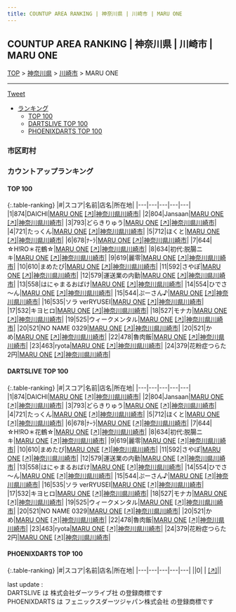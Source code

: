 ```yaml
---
title: COUNTUP AREA RANKING | 神奈川県 | 川崎市 | MARU ONE
---
```

## COUNTUP AREA RANKING | 神奈川県 | 川崎市 | MARU ONE

[TOP](/darts/rank/) > [神奈川県](/darts/rank/神奈川県/) > [川崎市](/darts/rank/神奈川県/川崎市/) > MARU ONE

___

<a href="https://twitter.com/share?ref_src=twsrc%5Etfw" data-text="COUNTUP AREA RANKING | 神奈川県川崎市MARU ONE" class="twitter-share-button" data-hashtags="DARTSLIVE,PHOENIXDARTS,darts,ダーツ" data-show-count="false">Tweet</a>

* [ランキング](#カウントアップランキング)
    * [TOP 100](#top-100)
    * [DARTSLIVE TOP 100](#dartslive-top-100)
    * [PHOENIXDARTS TOP 100](#phoenixdarts-top-100)

### 市区町村

<ul>

</ul>

### カウントアップランキング

#### TOP 100



{:.table-ranking}
|#|スコア|名前|店名|所在地|
|---|---|---|---|---|
|1|874|<span class="rank-name-dl">DAICHI</span>|<a href="/darts/rank/shops/0387392111174abbfec1ae84bb28bd87.html">MARU ONE</a> <a href="https://search.dartslive.com/jp/shop/0387392111174abbfec1ae84bb28bd87">[↗]</a>|<a href="/darts/rank/神奈川県/川崎市">神奈川県川崎市</a>|
|2|804|<span class="rank-name-dl">Jansaan</span>|<a href="/darts/rank/shops/0387392111174abbfec1ae84bb28bd87.html">MARU ONE</a> <a href="https://search.dartslive.com/jp/shop/0387392111174abbfec1ae84bb28bd87">[↗]</a>|<a href="/darts/rank/神奈川県/川崎市">神奈川県川崎市</a>|
|3|793|<span class="rank-name-dl">どらきりゅう</span>|<a href="/darts/rank/shops/0387392111174abbfec1ae84bb28bd87.html">MARU ONE</a> <a href="https://search.dartslive.com/jp/shop/0387392111174abbfec1ae84bb28bd87">[↗]</a>|<a href="/darts/rank/神奈川県/川崎市">神奈川県川崎市</a>|
|4|721|<span class="rank-name-dl">たっくん</span>|<a href="/darts/rank/shops/0387392111174abbfec1ae84bb28bd87.html">MARU ONE</a> <a href="https://search.dartslive.com/jp/shop/0387392111174abbfec1ae84bb28bd87">[↗]</a>|<a href="/darts/rank/神奈川県/川崎市">神奈川県川崎市</a>|
|5|712|<span class="rank-name-dl">ほくと</span>|<a href="/darts/rank/shops/0387392111174abbfec1ae84bb28bd87.html">MARU ONE</a> <a href="https://search.dartslive.com/jp/shop/0387392111174abbfec1ae84bb28bd87">[↗]</a>|<a href="/darts/rank/神奈川県/川崎市">神奈川県川崎市</a>|
|6|678|<span class="rank-name-dl">ﾅｰﾗ</span>|<a href="/darts/rank/shops/0387392111174abbfec1ae84bb28bd87.html">MARU ONE</a> <a href="https://search.dartslive.com/jp/shop/0387392111174abbfec1ae84bb28bd87">[↗]</a>|<a href="/darts/rank/神奈川県/川崎市">神奈川県川崎市</a>|
|7|644|<span class="rank-name-dl">☆H!RO＊花鶴☆</span>|<a href="/darts/rank/shops/0387392111174abbfec1ae84bb28bd87.html">MARU ONE</a> <a href="https://search.dartslive.com/jp/shop/0387392111174abbfec1ae84bb28bd87">[↗]</a>|<a href="/darts/rank/神奈川県/川崎市">神奈川県川崎市</a>|
|8|634|<span class="rank-name-dl">初代:脱腸ニキ</span>|<a href="/darts/rank/shops/0387392111174abbfec1ae84bb28bd87.html">MARU ONE</a> <a href="https://search.dartslive.com/jp/shop/0387392111174abbfec1ae84bb28bd87">[↗]</a>|<a href="/darts/rank/神奈川県/川崎市">神奈川県川崎市</a>|
|9|619|<span class="rank-name-dl">麗零</span>|<a href="/darts/rank/shops/0387392111174abbfec1ae84bb28bd87.html">MARU ONE</a> <a href="https://search.dartslive.com/jp/shop/0387392111174abbfec1ae84bb28bd87">[↗]</a>|<a href="/darts/rank/神奈川県/川崎市">神奈川県川崎市</a>|
|10|610|<span class="rank-name-dl">まめたぴ</span>|<a href="/darts/rank/shops/0387392111174abbfec1ae84bb28bd87.html">MARU ONE</a> <a href="https://search.dartslive.com/jp/shop/0387392111174abbfec1ae84bb28bd87">[↗]</a>|<a href="/darts/rank/神奈川県/川崎市">神奈川県川崎市</a>|
|11|592|<span class="rank-name-dl">さやぽ</span>|<a href="/darts/rank/shops/0387392111174abbfec1ae84bb28bd87.html">MARU ONE</a> <a href="https://search.dartslive.com/jp/shop/0387392111174abbfec1ae84bb28bd87">[↗]</a>|<a href="/darts/rank/神奈川県/川崎市">神奈川県川崎市</a>|
|12|579|<span class="rank-name-dl">運送業の内勤</span>|<a href="/darts/rank/shops/0387392111174abbfec1ae84bb28bd87.html">MARU ONE</a> <a href="https://search.dartslive.com/jp/shop/0387392111174abbfec1ae84bb28bd87">[↗]</a>|<a href="/darts/rank/神奈川県/川崎市">神奈川県川崎市</a>|
|13|558|<span class="rank-name-dl">はにゃまるおばけ</span>|<a href="/darts/rank/shops/0387392111174abbfec1ae84bb28bd87.html">MARU ONE</a> <a href="https://search.dartslive.com/jp/shop/0387392111174abbfec1ae84bb28bd87">[↗]</a>|<a href="/darts/rank/神奈川県/川崎市">神奈川県川崎市</a>|
|14|554|<span class="rank-name-dl">ひでさ～ん</span>|<a href="/darts/rank/shops/0387392111174abbfec1ae84bb28bd87.html">MARU ONE</a> <a href="https://search.dartslive.com/jp/shop/0387392111174abbfec1ae84bb28bd87">[↗]</a>|<a href="/darts/rank/神奈川県/川崎市">神奈川県川崎市</a>|
|15|544|<span class="rank-name-dl">ぷーさん♪</span>|<a href="/darts/rank/shops/0387392111174abbfec1ae84bb28bd87.html">MARU ONE</a> <a href="https://search.dartslive.com/jp/shop/0387392111174abbfec1ae84bb28bd87">[↗]</a>|<a href="/darts/rank/神奈川県/川崎市">神奈川県川崎市</a>|
|16|535|<span class="rank-name-dl">ソラ verRYUSEI</span>|<a href="/darts/rank/shops/0387392111174abbfec1ae84bb28bd87.html">MARU ONE</a> <a href="https://search.dartslive.com/jp/shop/0387392111174abbfec1ae84bb28bd87">[↗]</a>|<a href="/darts/rank/神奈川県/川崎市">神奈川県川崎市</a>|
|17|532|<span class="rank-name-dl">キヨヒロ</span>|<a href="/darts/rank/shops/0387392111174abbfec1ae84bb28bd87.html">MARU ONE</a> <a href="https://search.dartslive.com/jp/shop/0387392111174abbfec1ae84bb28bd87">[↗]</a>|<a href="/darts/rank/神奈川県/川崎市">神奈川県川崎市</a>|
|18|527|<span class="rank-name-dl">モナカ</span>|<a href="/darts/rank/shops/0387392111174abbfec1ae84bb28bd87.html">MARU ONE</a> <a href="https://search.dartslive.com/jp/shop/0387392111174abbfec1ae84bb28bd87">[↗]</a>|<a href="/darts/rank/神奈川県/川崎市">神奈川県川崎市</a>|
|19|525|<span class="rank-name-dl">ウィークメンタル</span>|<a href="/darts/rank/shops/0387392111174abbfec1ae84bb28bd87.html">MARU ONE</a> <a href="https://search.dartslive.com/jp/shop/0387392111174abbfec1ae84bb28bd87">[↗]</a>|<a href="/darts/rank/神奈川県/川崎市">神奈川県川崎市</a>|
|20|521|<span class="rank-name-dl">NO NAME 0329</span>|<a href="/darts/rank/shops/0387392111174abbfec1ae84bb28bd87.html">MARU ONE</a> <a href="https://search.dartslive.com/jp/shop/0387392111174abbfec1ae84bb28bd87">[↗]</a>|<a href="/darts/rank/神奈川県/川崎市">神奈川県川崎市</a>|
|20|521|<span class="rank-name-dl">かめ</span>|<a href="/darts/rank/shops/0387392111174abbfec1ae84bb28bd87.html">MARU ONE</a> <a href="https://search.dartslive.com/jp/shop/0387392111174abbfec1ae84bb28bd87">[↗]</a>|<a href="/darts/rank/神奈川県/川崎市">神奈川県川崎市</a>|
|22|478|<span class="rank-name-dl">魯肉飯</span>|<a href="/darts/rank/shops/0387392111174abbfec1ae84bb28bd87.html">MARU ONE</a> <a href="https://search.dartslive.com/jp/shop/0387392111174abbfec1ae84bb28bd87">[↗]</a>|<a href="/darts/rank/神奈川県/川崎市">神奈川県川崎市</a>|
|23|463|<span class="rank-name-dl">ryota</span>|<a href="/darts/rank/shops/0387392111174abbfec1ae84bb28bd87.html">MARU ONE</a> <a href="https://search.dartslive.com/jp/shop/0387392111174abbfec1ae84bb28bd87">[↗]</a>|<a href="/darts/rank/神奈川県/川崎市">神奈川県川崎市</a>|
|24|379|<span class="rank-name-dl">花粉症つらた2円</span>|<a href="/darts/rank/shops/0387392111174abbfec1ae84bb28bd87.html">MARU ONE</a> <a href="https://search.dartslive.com/jp/shop/0387392111174abbfec1ae84bb28bd87">[↗]</a>|<a href="/darts/rank/神奈川県/川崎市">神奈川県川崎市</a>|


#### DARTSLIVE TOP 100



{:.table-ranking}
|#|スコア|名前|店名|所在地|
|---|---|---|---|---|
|1|874|<span class="rank-name-dl">DAICHI</span>|<a href="/darts/rank/shops/0387392111174abbfec1ae84bb28bd87.html">MARU ONE</a> <a href="https://search.dartslive.com/jp/shop/0387392111174abbfec1ae84bb28bd87">[↗]</a>|<a href="/darts/rank/神奈川県/川崎市">神奈川県川崎市</a>|
|2|804|<span class="rank-name-dl">Jansaan</span>|<a href="/darts/rank/shops/0387392111174abbfec1ae84bb28bd87.html">MARU ONE</a> <a href="https://search.dartslive.com/jp/shop/0387392111174abbfec1ae84bb28bd87">[↗]</a>|<a href="/darts/rank/神奈川県/川崎市">神奈川県川崎市</a>|
|3|793|<span class="rank-name-dl">どらきりゅう</span>|<a href="/darts/rank/shops/0387392111174abbfec1ae84bb28bd87.html">MARU ONE</a> <a href="https://search.dartslive.com/jp/shop/0387392111174abbfec1ae84bb28bd87">[↗]</a>|<a href="/darts/rank/神奈川県/川崎市">神奈川県川崎市</a>|
|4|721|<span class="rank-name-dl">たっくん</span>|<a href="/darts/rank/shops/0387392111174abbfec1ae84bb28bd87.html">MARU ONE</a> <a href="https://search.dartslive.com/jp/shop/0387392111174abbfec1ae84bb28bd87">[↗]</a>|<a href="/darts/rank/神奈川県/川崎市">神奈川県川崎市</a>|
|5|712|<span class="rank-name-dl">ほくと</span>|<a href="/darts/rank/shops/0387392111174abbfec1ae84bb28bd87.html">MARU ONE</a> <a href="https://search.dartslive.com/jp/shop/0387392111174abbfec1ae84bb28bd87">[↗]</a>|<a href="/darts/rank/神奈川県/川崎市">神奈川県川崎市</a>|
|6|678|<span class="rank-name-dl">ﾅｰﾗ</span>|<a href="/darts/rank/shops/0387392111174abbfec1ae84bb28bd87.html">MARU ONE</a> <a href="https://search.dartslive.com/jp/shop/0387392111174abbfec1ae84bb28bd87">[↗]</a>|<a href="/darts/rank/神奈川県/川崎市">神奈川県川崎市</a>|
|7|644|<span class="rank-name-dl">☆H!RO＊花鶴☆</span>|<a href="/darts/rank/shops/0387392111174abbfec1ae84bb28bd87.html">MARU ONE</a> <a href="https://search.dartslive.com/jp/shop/0387392111174abbfec1ae84bb28bd87">[↗]</a>|<a href="/darts/rank/神奈川県/川崎市">神奈川県川崎市</a>|
|8|634|<span class="rank-name-dl">初代:脱腸ニキ</span>|<a href="/darts/rank/shops/0387392111174abbfec1ae84bb28bd87.html">MARU ONE</a> <a href="https://search.dartslive.com/jp/shop/0387392111174abbfec1ae84bb28bd87">[↗]</a>|<a href="/darts/rank/神奈川県/川崎市">神奈川県川崎市</a>|
|9|619|<span class="rank-name-dl">麗零</span>|<a href="/darts/rank/shops/0387392111174abbfec1ae84bb28bd87.html">MARU ONE</a> <a href="https://search.dartslive.com/jp/shop/0387392111174abbfec1ae84bb28bd87">[↗]</a>|<a href="/darts/rank/神奈川県/川崎市">神奈川県川崎市</a>|
|10|610|<span class="rank-name-dl">まめたぴ</span>|<a href="/darts/rank/shops/0387392111174abbfec1ae84bb28bd87.html">MARU ONE</a> <a href="https://search.dartslive.com/jp/shop/0387392111174abbfec1ae84bb28bd87">[↗]</a>|<a href="/darts/rank/神奈川県/川崎市">神奈川県川崎市</a>|
|11|592|<span class="rank-name-dl">さやぽ</span>|<a href="/darts/rank/shops/0387392111174abbfec1ae84bb28bd87.html">MARU ONE</a> <a href="https://search.dartslive.com/jp/shop/0387392111174abbfec1ae84bb28bd87">[↗]</a>|<a href="/darts/rank/神奈川県/川崎市">神奈川県川崎市</a>|
|12|579|<span class="rank-name-dl">運送業の内勤</span>|<a href="/darts/rank/shops/0387392111174abbfec1ae84bb28bd87.html">MARU ONE</a> <a href="https://search.dartslive.com/jp/shop/0387392111174abbfec1ae84bb28bd87">[↗]</a>|<a href="/darts/rank/神奈川県/川崎市">神奈川県川崎市</a>|
|13|558|<span class="rank-name-dl">はにゃまるおばけ</span>|<a href="/darts/rank/shops/0387392111174abbfec1ae84bb28bd87.html">MARU ONE</a> <a href="https://search.dartslive.com/jp/shop/0387392111174abbfec1ae84bb28bd87">[↗]</a>|<a href="/darts/rank/神奈川県/川崎市">神奈川県川崎市</a>|
|14|554|<span class="rank-name-dl">ひでさ～ん</span>|<a href="/darts/rank/shops/0387392111174abbfec1ae84bb28bd87.html">MARU ONE</a> <a href="https://search.dartslive.com/jp/shop/0387392111174abbfec1ae84bb28bd87">[↗]</a>|<a href="/darts/rank/神奈川県/川崎市">神奈川県川崎市</a>|
|15|544|<span class="rank-name-dl">ぷーさん♪</span>|<a href="/darts/rank/shops/0387392111174abbfec1ae84bb28bd87.html">MARU ONE</a> <a href="https://search.dartslive.com/jp/shop/0387392111174abbfec1ae84bb28bd87">[↗]</a>|<a href="/darts/rank/神奈川県/川崎市">神奈川県川崎市</a>|
|16|535|<span class="rank-name-dl">ソラ verRYUSEI</span>|<a href="/darts/rank/shops/0387392111174abbfec1ae84bb28bd87.html">MARU ONE</a> <a href="https://search.dartslive.com/jp/shop/0387392111174abbfec1ae84bb28bd87">[↗]</a>|<a href="/darts/rank/神奈川県/川崎市">神奈川県川崎市</a>|
|17|532|<span class="rank-name-dl">キヨヒロ</span>|<a href="/darts/rank/shops/0387392111174abbfec1ae84bb28bd87.html">MARU ONE</a> <a href="https://search.dartslive.com/jp/shop/0387392111174abbfec1ae84bb28bd87">[↗]</a>|<a href="/darts/rank/神奈川県/川崎市">神奈川県川崎市</a>|
|18|527|<span class="rank-name-dl">モナカ</span>|<a href="/darts/rank/shops/0387392111174abbfec1ae84bb28bd87.html">MARU ONE</a> <a href="https://search.dartslive.com/jp/shop/0387392111174abbfec1ae84bb28bd87">[↗]</a>|<a href="/darts/rank/神奈川県/川崎市">神奈川県川崎市</a>|
|19|525|<span class="rank-name-dl">ウィークメンタル</span>|<a href="/darts/rank/shops/0387392111174abbfec1ae84bb28bd87.html">MARU ONE</a> <a href="https://search.dartslive.com/jp/shop/0387392111174abbfec1ae84bb28bd87">[↗]</a>|<a href="/darts/rank/神奈川県/川崎市">神奈川県川崎市</a>|
|20|521|<span class="rank-name-dl">NO NAME 0329</span>|<a href="/darts/rank/shops/0387392111174abbfec1ae84bb28bd87.html">MARU ONE</a> <a href="https://search.dartslive.com/jp/shop/0387392111174abbfec1ae84bb28bd87">[↗]</a>|<a href="/darts/rank/神奈川県/川崎市">神奈川県川崎市</a>|
|20|521|<span class="rank-name-dl">かめ</span>|<a href="/darts/rank/shops/0387392111174abbfec1ae84bb28bd87.html">MARU ONE</a> <a href="https://search.dartslive.com/jp/shop/0387392111174abbfec1ae84bb28bd87">[↗]</a>|<a href="/darts/rank/神奈川県/川崎市">神奈川県川崎市</a>|
|22|478|<span class="rank-name-dl">魯肉飯</span>|<a href="/darts/rank/shops/0387392111174abbfec1ae84bb28bd87.html">MARU ONE</a> <a href="https://search.dartslive.com/jp/shop/0387392111174abbfec1ae84bb28bd87">[↗]</a>|<a href="/darts/rank/神奈川県/川崎市">神奈川県川崎市</a>|
|23|463|<span class="rank-name-dl">ryota</span>|<a href="/darts/rank/shops/0387392111174abbfec1ae84bb28bd87.html">MARU ONE</a> <a href="https://search.dartslive.com/jp/shop/0387392111174abbfec1ae84bb28bd87">[↗]</a>|<a href="/darts/rank/神奈川県/川崎市">神奈川県川崎市</a>|
|24|379|<span class="rank-name-dl">花粉症つらた2円</span>|<a href="/darts/rank/shops/0387392111174abbfec1ae84bb28bd87.html">MARU ONE</a> <a href="https://search.dartslive.com/jp/shop/0387392111174abbfec1ae84bb28bd87">[↗]</a>|<a href="/darts/rank/神奈川県/川崎市">神奈川県川崎市</a>|


#### PHOENIXDARTS TOP 100



{:.table-ranking}
|#|スコア|名前|店名|所在地|
|---|---|---|---|---|
||0|<span class="rank-name-dl"> </span>|<a href="/darts/rank/shops/.html"></a> <a href="">[↗]</a>|<a href="/darts/rank//"></a>|


<div class="footer border-top border-gray-light mt-5 pt-3 text-right text-gray">
    last update : <span style="font-weight: italic" id="foot_last_modified"></span><br />
    DARTSLIVE は 株式会社ダーツライブ社 の登録商標です<br />
    PHOENIXDARTS は フェニックスダーツジャパン株式会社 の登録商標です<br />
</div>

<script src="https://cdnjs.cloudflare.com/ajax/libs/jquery.tablesorter/2.31.3/js/jquery.tablesorter.min.js" integrity="sha512-qzgd5cYSZcosqpzpn7zF2ZId8f/8CHmFKZ8j7mU4OUXTNRd5g+ZHBPsgKEwoqxCtdQvExE5LprwwPAgoicguNg==" crossorigin="anonymous" referrerpolicy="no-referrer"></script>
<link rel="stylesheet" href="https://cdnjs.cloudflare.com/ajax/libs/jquery.tablesorter/2.31.3/css/theme.default.min.css" integrity="sha512-wghhOJkjQX0Lh3NSWvNKeZ0ZpNn+SPVXX1Qyc9OCaogADktxrBiBdKGDoqVUOyhStvMBmJQ8ZdMHiR3wuEq8+w==" crossorigin="anonymous" referrerpolicy="no-referrer" />
<script>
$(function() {
    $(".table-ranking").tablesorter({sortList:[[0, 0]]});
    $("#foot_last_modified").text(formatDate(new Date(document.lastModified), 'yyyy-MM-dd HH:mm:ss'));
});
</script>

<script async src="https://platform.twitter.com/widgets.js" charset="utf-8"></script>